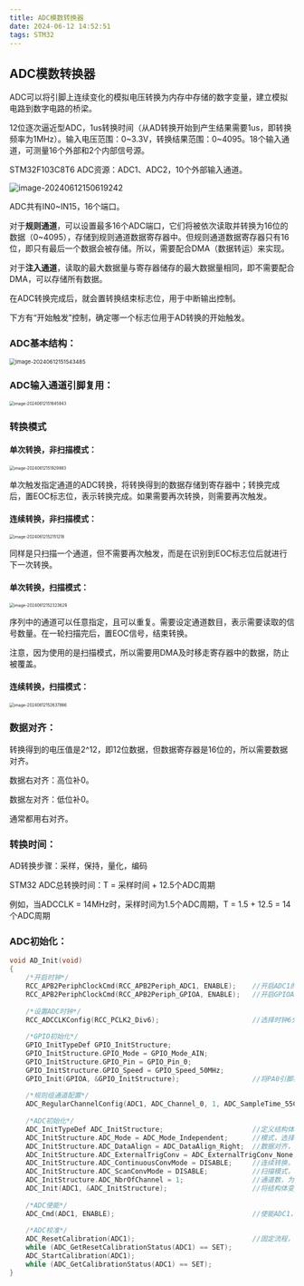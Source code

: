 ```yaml
---
title: ADC模数转换器
date: 2024-06-12 14:52:51
tags: STM32
---
```


## ADC模数转换器

ADC可以将引脚上连续变化的模拟电压转换为内存中存储的数字变量，建立模拟电路到数字电路的桥梁。

12位逐次逼近型ADC，1us转换时间（从AD转换开始到产生结果需要1us，即转换频率为1MHz）。输入电压范围：0~3.3V，转换结果范围：0~4095。18个输入通道，可测量16个外部和2个内部信号源。

STM32F103C8T6 ADC资源：ADC1、ADC2，10个外部输入通道。

![image-20240612150619242](https://s2.loli.net/2024/06/12/UhAxsqvn9bG2M6c.png)

ADC共有IN0~IN15，16个端口。

对于**规则通道**，可以设置最多16个ADC端口，它们将被依次读取并转换为16位的数据（0~4095），存储到规则通道数据寄存器中。但规则通道数据寄存器只有16位，即只有最后一个数据会被存储。所以，需要配合DMA（数据转运）来实现。

对于**注入通道**，读取的最大数据量与寄存器储存的最大数据量相同，即不需要配合DMA，可以存储所有数据。

在ADC转换完成后，就会置转换结束标志位，用于中断输出控制。

下方有“开始触发”控制，确定哪一个标志位用于AD转换的开始触发。

### ADC基本结构：

<img src="https://s2.loli.net/2024/06/12/cl53r79LNoUDyTI.png" alt="image-20240612151543485" style="zoom:67%;" />

### ADC输入通道引脚复用：

<img src="https://s2.loli.net/2024/06/12/GNK65ezlVIHAWps.png" alt="image-20240612151645943" style="zoom:50%;" />

### 转换模式

#### 单次转换，非扫描模式：

<img src="https://s2.loli.net/2024/06/12/MQGXOIp9CWuqeLH.png" alt="image-20240612151929983" style="zoom:50%;" />

单次触发指定通道的ADC转换，将转换得到的数据存储到寄存器中；转换完成后，置EOC标志位，表示转换完成。如果需要再次转换，则需要再次触发。

#### 连续转换，非扫描模式：

<img src="https://s2.loli.net/2024/06/12/ECs2fydOBWqUFXa.png" alt="image-20240612152151218" style="zoom:50%;" />

同样是只扫描一个通道，但不需要再次触发，而是在识别到EOC标志位后就进行下一次转换。

#### 单次转换，扫描模式：

<img src="https://s2.loli.net/2024/06/12/DbhSCnVal2TKOPp.png" alt="image-20240612152323629" style="zoom:50%;" />

序列中的通道可以任意指定，且可以重复。需要设定通道数目，表示需要读取的信号数量。在一轮扫描完后，置EOC信号，结束转换。

注意，因为使用的是扫描模式，所以需要用DMA及时移走寄存器中的数据，防止被覆盖。

#### 连续转换，扫描模式：

<img src="https://s2.loli.net/2024/06/12/ORLldUG93vYSatJ.png" alt="image-20240612152637866" style="zoom:50%;" />

### 数据对齐：

转换得到的电压值是2^12，即12位数据，但数据寄存器是16位的，所以需要数据对齐。

数据右对齐：高位补0。

数据左对齐：低位补0。

通常都用右对齐。

### 转换时间：

AD转换步骤：采样，保持，量化，编码

STM32 ADC总转换时间：T = 采样时间 + 12.5个ADC周期

例如，当ADCCLK = 14MHz时，采样时间为1.5个ADC周期，T = 1.5 + 12.5 = 14个ADC周期

### ADC初始化：

```c
void AD_Init(void)
{
	/*开启时钟*/
	RCC_APB2PeriphClockCmd(RCC_APB2Periph_ADC1, ENABLE);	//开启ADC1的时钟
	RCC_APB2PeriphClockCmd(RCC_APB2Periph_GPIOA, ENABLE);	//开启GPIOA的时钟
	
	/*设置ADC时钟*/
	RCC_ADCCLKConfig(RCC_PCLK2_Div6);						//选择时钟6分频，ADCCLK = 72MHz / 6 = 12MHz
	
	/*GPIO初始化*/
	GPIO_InitTypeDef GPIO_InitStructure;
	GPIO_InitStructure.GPIO_Mode = GPIO_Mode_AIN;
	GPIO_InitStructure.GPIO_Pin = GPIO_Pin_0;
	GPIO_InitStructure.GPIO_Speed = GPIO_Speed_50MHz;
	GPIO_Init(GPIOA, &GPIO_InitStructure);					//将PA0引脚初始化为模拟输入
	
	/*规则组通道配置*/
	ADC_RegularChannelConfig(ADC1, ADC_Channel_0, 1, ADC_SampleTime_55Cycles5);		//规则组序列1的位置，配置为通道0
	
	/*ADC初始化*/
	ADC_InitTypeDef ADC_InitStructure;						//定义结构体变量
	ADC_InitStructure.ADC_Mode = ADC_Mode_Independent;		//模式，选择独立模式，即单独使用ADC1
	ADC_InitStructure.ADC_DataAlign = ADC_DataAlign_Right;	//数据对齐，选择右对齐
	ADC_InitStructure.ADC_ExternalTrigConv = ADC_ExternalTrigConv_None;	//外部触发，使用软件触发，不需要外部触发
	ADC_InitStructure.ADC_ContinuousConvMode = DISABLE;		//连续转换，失能，每转换一次规则组序列后停止
	ADC_InitStructure.ADC_ScanConvMode = DISABLE;			//扫描模式，失能，只转换规则组的序列1这一个位置
	ADC_InitStructure.ADC_NbrOfChannel = 1;					//通道数，为1，仅在扫描模式下，才需要指定大于1的数，在非扫描模式下，只能是1
	ADC_Init(ADC1, &ADC_InitStructure);						//将结构体变量交给ADC_Init，配置ADC1
	
	/*ADC使能*/
	ADC_Cmd(ADC1, ENABLE);									//使能ADC1，ADC开始运行
	
	/*ADC校准*/
	ADC_ResetCalibration(ADC1);								//固定流程，内部有电路会自动执行校准
	while (ADC_GetResetCalibrationStatus(ADC1) == SET);
	ADC_StartCalibration(ADC1);
	while (ADC_GetCalibrationStatus(ADC1) == SET);
}
```

